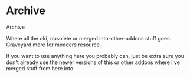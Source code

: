# Archive
Archive

Where all the old, obsolete or merged into-other-addons stuff goes.
Graveyard more for modders resource.

If you want to use anything here you probably can, just be extra sure you don't already use the newer versions of this or other addons where i've merged stuff from here into.
